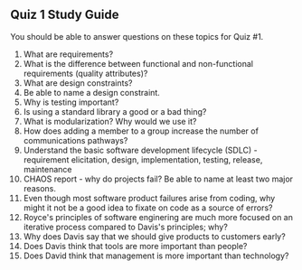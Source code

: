 ## Quiz 1 Study Guide

You should be able to answer questions on these topics for Quiz #1.

1. What are requirements?
1. What is the difference between functional and non-functional requirements (quality attributes)?
1. What are design constraints?
1. Be able to name a design constraint.
1. Why is testing important?
1. Is using a standard library a good or a bad thing?
1. What is modularization?  Why would we use it?
1. How does adding a member to a group increase the number of communications pathways?
1. Understand the basic software development lifecycle (SDLC) - requirement elicitation, design, implementation, testing, release, maintenance
1. CHAOS report - why do projects fail?  Be able to name at least two major reasons.
1. Even though most software product failures arise from coding, why might it not be a good idea to fixate on code as a source of errors?
1. Royce's principles of software enginering are much more focused on an iterative process compared to Davis's principles; why?
1. Why does Davis say that we should give products to customers early?
1. Does Davis think that tools are more important than people?
1. Does David think that management is more important than technology?